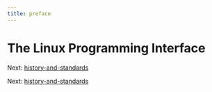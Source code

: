 ```yaml
---
title: preface
---
```


# The Linux Programming Interface

Next:
[history-and-standards](history-and-standards.md)

Next:
[history-and-standards](history-and-standards.md)
